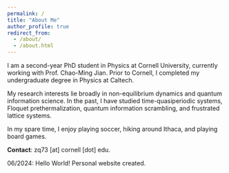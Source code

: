 ```yaml
---
permalink: /
title: "About Me"
author_profile: true
redirect_from: 
  - /about/
  - /about.html
---
```

I am a second-year PhD student in Physics at Cornell University, currently working with Prof. Chao-Ming Jian. Prior to Cornell, I completed my undergraduate degree in Physics at Caltech.

My research interests lie broadly in non-equilibrium dynamics and quantum information science. In the past, I have studied time-quasiperiodic systems, Floquet prethermalization, quantum information scrambling, and frustrated lattice systems. 

In my spare time, I enjoy playing soccer, hiking around Ithaca, and playing board games.

**Contact**: zq73 [at] cornell [dot] edu.

06/2024: Hello World! Personal website created.


